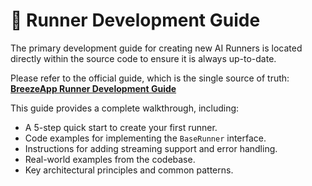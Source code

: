 # 🧩 Runner Development Guide

The primary development guide for creating new AI Runners is located directly within the source code to ensure it is always up-to-date.

Please refer to the official guide, which is the single source of truth:
**[BreezeApp Runner Development Guide](../android/breeze-app-engine/src/main/java/com/mtkresearch/breezeapp/engine/runner/README.md)**

This guide provides a complete walkthrough, including:
- A 5-step quick start to create your first runner.
- Code examples for implementing the `BaseRunner` interface.
- Instructions for adding streaming support and error handling.
- Real-world examples from the codebase.
- Key architectural principles and common patterns.